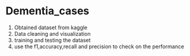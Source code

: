 # Dementia_cases

1. Obtained dataset from kaggle
2. Data cleaning and visualization
3. training and testing the dataset
4. use the f1,accuracy,recall and precision to check on the performance 

